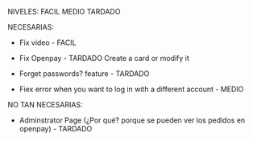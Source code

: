 
NIVELES:
  FACIL
  MEDIO
  TARDADO

NECESARIAS:
  - Fix video - FACIL

  - Fix Openpay - TARDADO
    Create a card or modify it

  - Forget passwords? feature - TARDADO

  - Fiex error when you want to log in with a different account - MEDIO

NO TAN NECESARIAS:
  - Adminstrator Page (¿Por qué? porque se pueden ver los pedidos en openpay) - TARDADO
